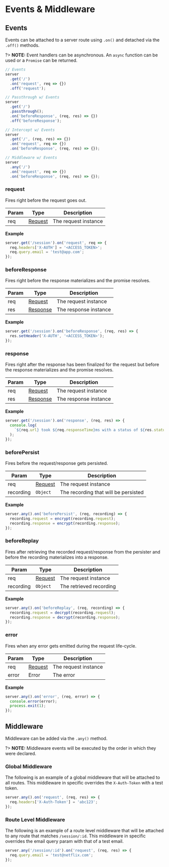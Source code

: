 # Events & Middleware

## Events

Events can be attached to a server route using `.on()` and detached via
the `.off()` methods.

?> **NOTE:** Event handlers can be asynchronous. An `async` function can be used
or a `Promise` can be returned.

```js
// Events
server
  .get('/')
  .on('request', req => {})
  .off('request');

// Passthrough w/ Events
server
  .get('/')
  .passthrough();
  .on('beforeResponse', (req, res) => {})
  .off('beforeResponse');

// Intercept w/ Events
server
  .get('/', (req, res) => {})
  .on('request', req => {})
  .on('beforeResponse', (req, res) => {});

// Middleware w/ Events
server
  .any('/')
  .on('request', req => {})
  .on('beforeResponse', (req, res) => {});
```

### request

Fires right before the request goes out.

| Param | Type                      | Description          |
| ----- | ------------------------- | -------------------- |
| req   | [Request](server/request) | The request instance |

**Example**

```js
server.get('/session').on('request', req => {
  req.headers['X-AUTH'] = '<ACCESS_TOKEN>';
  req.query.email = 'test@app.com';
});
```

### beforeResponse

Fires right before the response materializes and the promise resolves.

| Param | Type                        | Description           |
| ----- | --------------------------- | --------------------- |
| req   | [Request](server/request)   | The request instance  |
| res   | [Response](server/response) | The response instance |

**Example**

```js
server.get('/session').on('beforeResponse', (req, res) => {
  res.setHeader('X-AUTH', '<ACCESS_TOKEN>');
});
```

### response

Fires right after the response has been finalized for the request but before
the response materializes and the promise resolves.

| Param | Type                        | Description           |
| ----- | --------------------------- | --------------------- |
| req   | [Request](server/request)   | The request instance  |
| res   | [Response](server/response) | The response instance |

**Example**

```js
server.get('/session').on('response', (req, res) => {
  console.log(
    `${req.url} took ${req.responseTime}ms with a status of ${res.statusCode}.`
  );
});
```

### beforePersist

Fires before the request/response gets persisted.

| Param     | Type                      | Description                          |
| --------- | ------------------------- | ------------------------------------ |
| req       | [Request](server/request) | The request instance                 |
| recording | `Object`                  | The recording that will be persisted |

**Example**

```js
server.any().on('beforePersist', (req, recording) => {
  recording.request = encrypt(recording.request);
  recording.response = encrypt(recording.response);
});
```

### beforeReplay

Fires after retrieving the recorded request/response from the persister
and before the recording materializes into a response.

| Param     | Type                      | Description             |
| --------- | ------------------------- | ----------------------- |
| req       | [Request](server/request) | The request instance    |
| recording | `Object`                  | The retrieved recording |

**Example**

```js
server.any().on('beforeReplay', (req, recording) => {
  recording.request = decrypt(recording.request);
  recording.response = decrypt(recording.response);
});
```

### error

Fires when any error gets emitted during the request life-cycle.

| Param | Type                      | Description          |
| ----- | ------------------------- | -------------------- |
| req   | [Request](server/request) | The request instance |
| error | Error                     | The error            |

**Example**

```js
server.any().on('error', (req, error) => {
  console.error(error);
  process.exit(1);
});
```

## Middleware

Middleware can be added via the `.any()` method.

?> **NOTE:** Middleware events will be executed by the order in which they were
declared.

### Global Middleware

The following is an example of a global middleware that will be attached to all
routes. This middleware in specific overrides the `X-Auth-Token` with a test token.

```js
server.any().on('request', (req, res) => {
  req.headers['X-Auth-Token'] = 'abc123';
});
```

### Route Level Middleware

The following is an example of a route level middleware that will be attached to
any route that matches `/session/:id`. This middleware in specific overrides
the email query param with that of a test email.

```js
server.any('/session/:id').on('request', (req, res) => {
  req.query.email = 'test@netflix.com';
});
```
